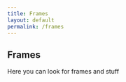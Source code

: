 ```yaml
---
title: Frames
layout: default
permalink: /frames
---
```

## Frames
Here you can look for frames and stuff